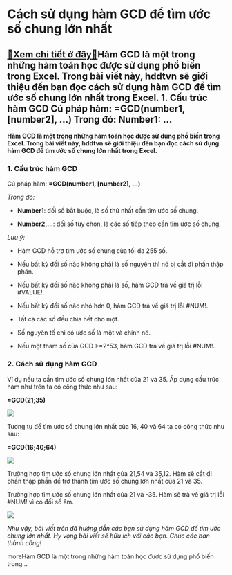 Cách sử dụng hàm GCD để tìm ước số chung lớn nhất
=================================================

[:gift:Xem chi tiết ở đây:gift:](https://hddtvn.com/cach-su-dung-ham-gcd-de-tim-uoc-so-chung-lon-nhat/)Hàm GCD là một trong những hàm toán học được sử dụng phổ biến trong Excel. Trong bài viết này, hddtvn sẽ giới thiệu đến bạn đọc cách sử dụng hàm GCD để tìm ước số chung lớn nhất trong Excel. 1. Cấu trúc hàm GCD Cú pháp hàm: =GCD(number1, [number2], …) Trong đó: Number1: …
--------------------------------------------------------------------------------------------------------------------------------------------------------------------------------------------------------------------------------------------------------------------------------

**Hàm GCD là một trong những hàm toán học được sử dụng phổ biến trong Excel. Trong bài viết này, hddtvn sẽ giới thiệu đến bạn đọc cách sử dụng hàm GCD để tìm ước số chung lớn nhất trong Excel.**


### 1. Cấu trúc hàm GCD


Cú pháp hàm: **=GCD(number1, [number2], …)**


*Trong đó:*




* **Number1**: đối số bắt buộc, là số thứ nhất cần tìm ước số chung.

* **Number2,…**: đối số tùy chọn, là các số tiếp theo cần tìm ước số chung.



*Lưu ý:*




* Hàm GCD hỗ trợ tìm ước số chung của tối đa 255 số.

* Nếu bất kỳ đối số nào không phải là số nguyên thì nó bị cắt đi phần thập phân.

* Nếu bất kỳ đối số nào không phải là số, hàm GCD trả về giá trị lỗi #VALUE!.

* Nếu bất kỳ đối số nào nhỏ hơn 0, hàm GCD trả về giá trị lỗi #NUM!.

* Tất cả các số đều chia hết cho một.

* Số nguyên tố chỉ có ước số là một và chính nó.

* Nếu một tham số của GCD >=2^53, hàm GCD trả về giá trị lỗi #NUM!.



### 2. Cách sử dụng hàm GCD


Ví dụ nếu ta cần tìm ước số chung lớn nhất của 21 và 35. Áp dụng cấu trúc hàm như trên ta có công thức như sau:


**=GCD(21;35)**


![](https://hddtvn.com/wp-content/uploads/2021/01/msl3pSQ.png)


Tương tự để tìm ước số chung lớn nhất của 16, 40 và 64 ta có công thức như sau:


**=GCD(16;40;64)**


![](https://hddtvn.com/wp-content/uploads/2021/01/cBTmTKK.png)


Trường hợp tìm ước số chung lớn nhất của 21,54 và 35,12. Hàm sẽ cắt đi phần thập phần để trở thành tìm ước số chung lớn nhất của 21 và 35.


Trường hợp tìm ước số chung lớn nhất của 21 và -35. Hàm sẽ trả về giá trị lỗi #NUM! vì có đối số âm.


![](https://hddtvn.com/wp-content/uploads/2021/01/kO12i0S.png)


*Như vậy, bài viết trên đã hướng dẫn các bạn sử dụng hàm GCD để tìm ước chung lớn nhất. Hy vọng bài viết sẽ hữu ích với các bạn. Chúc các bạn thành công!*


moreHàm GCD là một trong những hàm toán học được sử dụng phổ biến trong…

